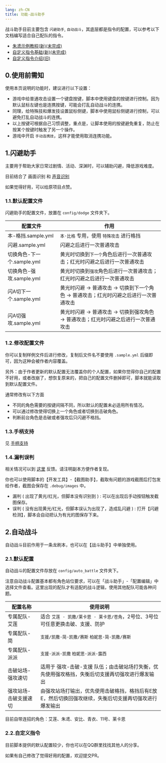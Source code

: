 ```yaml
---
lang: zh-CN
title: 功能-战斗助手
---
```


战斗助手目前主要包含 `闪避助手`, `自动战斗`，其底层都是指令的配置，可以参考以下文档编写适合自己配队的指令。

- [朱鸢示例教程(新)(未完成)](../auto_battle_guide/zhu_yuan/zhu_yuan_01.md)
- [自定义指令基础(新)(未完成)](../auto_battle_guide/basic/basic_00_yaml.md)
- [自定义指令介绍(旧)](./feat_custom_op.md)

## 0.使用前需知

使用本页说明的功能时，建议进行以下设置：

- 游戏中给普通攻击设置一个键盘按键，脚本中使用键盘的按键进行控制。因为默认鼠标左键也是连携按键，可能会打乱自动战斗的连携。
- 同理，给特殊技和爆发技设置鼠标侧键，脚本中使用鼠标侧键进行控制，可以避免打乱自动战斗的连携。
- 以上按键可根据自己习惯调整，重点是，让脚本使用的按键避免重复，防止在按某个按键时触发了另一个操作。
- 游戏中开启 `手动连携技`，这样才能使用取消连携功能。

## 1.闪避助手

主要用于帮助大家日常过剧情、活动、深渊时，可以辅助闪避，降低游戏难度。

目前结合了 画面识别 和 [声音识别](https://github.com/ImLaoBJie/ZZZSoundTrigger)

如果觉得好用，可以给原项目点赞。

### 1.1.默认配置文件

闪避助手的配置文件，放置在 `config/dodge` 文件夹下。

|配置文件|作用|
|---|---|
|本-格挡.sample.yml|`本·比格` 专用，使用 `特殊攻击` 进行格挡|
|闪避.sample.yml|闪避之后进行一次普通攻击|
|切换角色-下一个.sample.yml|黄光时切换到`下一个`角色后进行一次普通攻击；红光时闪避之后进行一次普通攻击|
|切换角色-强攻.sample.yml|黄光时切换到`强攻`角色后进行一次普通攻击；红光时闪避之后进行一次普通攻击|
|闪A切下一个.sample.yml|黄光时闪避 -> 普通攻击 -> 切换到下一个角色 -> 普通攻击；红光时闪避之后进行一次普通攻击|
|闪A切强攻.sample.yml|黄光时闪避 -> 普通攻击 -> 切换到强攻角色 -> 普通攻击；红光时闪避之后进行一次普通攻击|

### 1.2.修改配置文件

你可以复制样例文件后进行修改，复制后文件名不要使用 `.sample.yml` 后缀即可，因为这种会被作者内容覆盖。

另外：由于作者更新的默认配置无法覆盖你的个人配置，如果你觉得你自己的配置不好用，或者改崩了，想恢复原来的，把自己的配置文件删掉即可，脚本就能读取到默认配置文件。

通常修改有以下方面

- 不同的角色需要的按键间隔不同，所以默认的配置未必适用所有情况。
- 可以通过修改使得切换上一个角色或者切换到击破角色。
- 判断前台角色是击破或者强攻后只闪避不格挡。

### 1.3.手柄支持

见 [手柄支持](feat_gamepad.md)

### 1.4.漏判误判

相关情况可以到 [这里](https://github.com/DoctorReid/ZenlessZoneZero-OneDragon/issues/new?assignees=&labels=bug&projects=&template=02-bug-dodge-assistant.yml&title=%5B%E9%97%AE%E9%A2%98%E5%8F%8D%E9%A6%88%5D+%5B%E9%97%AA%E9%81%BF%E5%8A%A9%E6%89%8B%5D+) 反馈。请注明副本方便作者复现。

你也可以使用脚本的【开发工具】-【截图助手】，截取有问题的游戏截图后打包发给作者，截图会保存在 `.debug/images` 中。

- 漏判 ( 出现了黄光/红光，但脚本没有识别到 ) : 可以在出现后手动按钮触发截图保存。
- 误判 ( 没有出现黄光/红光，但脚本误认为出现了，造成乱闪避 ) : 打开【闪避检测】，脚本会自动把认为有光的图保存下来。


## 2.自动战斗

自动战斗目前作用于一条龙刷本，也可以在【战斗助手】中单独使用。

### 2.1.默认配置

自动战斗的配置文件存放在 `config/auto_battle` 文件夹下。

注意自动战斗配置基本都有角色站位要求，可以在「战斗助手」-「配置编辑」中选择文件查看。这里出现的配队才有适配的战斗逻辑，使用其他配队可能各种问题。

|配置名称|使用说明|
|---|---|
|专属配队-艾莲|适合 `艾莲 - 凯撒/莱卡恩 - 莱卡恩/苍角`，2号位、3号位可任意更换击破、支援、防护|
|专属配队-简|`支援/凯撒-简-凯撒/赛斯` `柏妮思-简-凯撒/赛斯`|
|专属配队-派派|`支援-派派-凯撒` `柏妮思-派派-露西` |
|击破站场-强攻速切|适用于 强攻-击破-支援 队伍；由击破站场打失衡，优先使用强攻格挡，失衡后切支援再切强攻进行爆发输出|
|强攻站场-击破支援速切|由强攻站场打输出，优先使用击破格挡，格挡后有E放E，然后切换回强攻继续，失衡后切支援再切强攻进行爆发输出|

目前自带连招的角色：艾莲、朱鸢、安比、青衣、11号、莱卡恩

### 2.2.自定义指令

目前脚本提供的默认配置较少，你也可以在QQ群里找找其他人的分享。

如果有自己修改了觉得好用的配置，欢迎提交PR。

